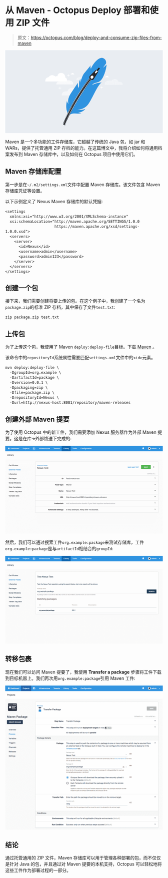 # 从 Maven - Octopus Deploy 部署和使用 ZIP 文件

> 原文：<https://octopus.com/blog/deploy-and-consume-zip-files-from-maven>

[![Deploy and consume ZIP files from Maven](img/af0768b6a53c3bfa73ff5f53c880972d.png)](#)

Maven 是一个多功能的工件存储库，它超越了传统的 Java 包，如 jar 和 WARs，提供了托管通用 ZIP 存档的能力。在这篇博文中，我将介绍如何将通用档案发布到 Maven 存储库中，以及如何在 Octopus 项目中使用它们。

## Maven 存储库配置

第一步是在`~/.m2/settings.xml`文件中配置 Maven 存储库。该文件包含 Maven 存储库凭证等设置。

以下示例定义了 Nexus Maven 存储库的默认凭据:

```
<settings 
  xmlns:xsi="http://www.w3.org/2001/XMLSchema-instance"
  xsi:schemaLocation="http://maven.apache.org/SETTINGS/1.0.0
                      https://maven.apache.org/xsd/settings-1.0.0.xsd">
  <servers>
    <server>
      <id>Nexus</id>
      <username>admin</username>
      <password>admin123</password>
    </server>
  </servers>
</settings> 
```

## 创建一个包

接下来，我们需要创建将要上传的包。在这个例子中，我创建了一个名为`package.zip`的标准 ZIP 存档，其中保存了文件`test.txt`:

```
zip package.zip test.txt 
```

## 上传包

为了上传这个包，我使用了 Maven `deploy:deploy-file`目标。下载 [Maven](https://maven.apache.org/download.cgi) 。

该命令中的`repositoryId`系统属性需要匹配`settings.xml`文件中的`<id>`元素。

```
mvn deploy:deploy-file \
  -DgroupId=org.example \
  -DartifactId=package \
  -Dversion=0.0.1 \
  -Dpackaging=zip \
  -Dfile=package.zip \
  -DrepositoryId=Nexus \
  -Durl=http://nexus-host:8081/repository/maven-releases 
```

## 创建外部 Maven 提要

为了使用 Octopus 中的新工件，我们需要添加 Nexus 服务器作为外部 Maven 提要。这是在库➜外部馈送下完成的:

[![Maven Repo](img/3f69ec3fae424cc8a787ea34c1b18b21.png)](#)

然后，我们可以通过搜索工件`org.example:package`来测试存储库，工件`org.example:package`是与`artifactId`相结合的`groupId`:

[![Maven Test](img/6e2a46a21135342928d7f60ea2243fa4.png)](#)

## 转移包裹

现在我们可以访问 Maven 提要了，我使用 **Transfer a package** 步骤将工件下载到目标机器上。我们再次用`org.example:package`引用 Maven 工件:

[![Transfer a package](img/14b53681f1733d144f0dbd8e533d77c7.png)](#)

## 结论

通过托管通用的 ZIP 文件，Maven 存储库可以用于管理各种部署的包，而不仅仅是针对 Java 的包，并且通过对 Maven 提要的本机支持，Octopus 可以轻松地将这些工件作为部署过程的一部分。